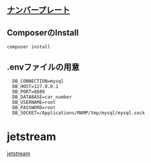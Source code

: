 ## [ナンバープレート](https://www.airia.or.jp/info/number/01.html)

## ComposerのInstall

``` composer install ```

## .envファイルの用意

``` 
  DB_CONNECTION=mysql
  DB_HOST=127.0.0.1
  DB_PORT=8889
  DB_DATABASE=car_number
  DB_USERNAME=root
  DB_PASSWORD=root
  DB_SOCKET=/Applications/MAMP/tmp/mysql/mysql.sock
```

# jetstream

[jetstream](https://qiita.com/manbolila/items/498aae00f3574c72f031)